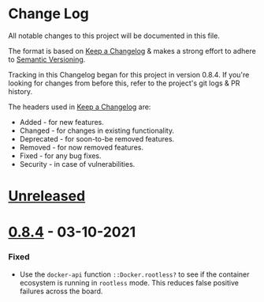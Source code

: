 # Change Log

All notable changes to this project will be documented in this file.

The format is based on
[Keep a Changelog](http://keepachangelog.com)
& makes a strong effort to adhere to
[Semantic Versioning](http://semver.org).

Tracking in this Changelog began for this project in version 0.8.4.
If you're looking for changes from before this, refer to the project's
git logs & PR history.

The headers used in [Keep a Changelog](http://keepachangelog.com) are:

- Added - for new features.
- Changed - for changes in existing functionality.
- Deprecated - for soon-to-be removed features.
- Removed - for now removed features.
- Fixed - for any bug fixes.
- Security - in case of vulnerabilities.

# [Unreleased](https://github.com/voxpupuli/beaker/compare/0.8.4...master)

# [0.8.4](https://github.com/voxpupuli/beaker/compare/0.8.3...0.8.4) - 03-10-2021

### Fixed

- Use the `docker-api` function `::Docker.rootless?` to see if the container
  ecosystem is running in `rootless` mode. This reduces false positive
  failures across the board.
